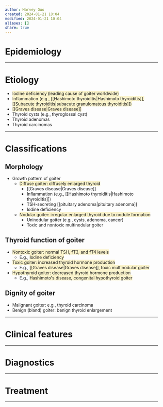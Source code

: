 ```yaml
---
author: Harvey Guo
created: 2024-01-21 10:04
modified: 2024-01-21 10:04
aliases: []
share: true
---
```

# Epidemiology


---
# Etiology
- <span style="background:rgba(240, 200, 0, 0.2)">Iodine deficiency (leading cause of goiter worldwide) </span>
- <span style="background:rgba(240, 200, 0, 0.2)">Inflammation (e.g., [[Hashimoto thyroiditis|Hashimoto thyroiditis]], [[Subacute thyroiditis|subacute granulomatous thyroiditis]])</span>
- <span style="background:rgba(240, 200, 0, 0.2)">[[Graves disease|Graves disease]]</span>
- Thyroid cysts (e.g., thyroglossal cyst)
- Thyroid adenomas
- Thyroid carcinomas

---
# Classifications
## Morphology
- Growth pattern of goiter
	- <span style="background:rgba(240, 200, 0, 0.2)">Diffuse goiter: diffusely enlarged thyroid</span>
		- [[Graves disease|Graves disease]] 
		- Inflammation (e.g., [[Hashimoto thyroiditis|Hashimoto thyroiditis]])
		- TSH-secreting [[pituitary adenoma|pituitary adenoma]]
		- Iodine deficiency
	- <span style="background:rgba(240, 200, 0, 0.2)">Nodular goiter: irregular enlarged thyroid due to nodule formation </span>
		- Uninodular goiter (e.g., cysts, adenoma, cancer)
		- Toxic and nontoxic multinodular goiter
## Thyroid function of goiter
- <span style="background:rgba(240, 200, 0, 0.2)">Nontoxic goiter: normal TSH, fT3, and fT4 levels</span>
	- E.g., <span style="background:rgba(240, 200, 0, 0.2)">Iodine deficiency</span>
- <span style="background:rgba(240, 200, 0, 0.2)">Toxic goiter: increased thyroid hormone production</span>
	- E.g., <span style="background:rgba(240, 200, 0, 0.2)">[[Graves disease|Graves disease]], toxic multinodular goiter</span>
- <span style="background:rgba(240, 200, 0, 0.2)">Hypothyroid goiter: decreased thyroid hormone production</span>
	- E.g., <span style="background:rgba(240, 200, 0, 0.2)">Hashimoto's disease, congenital hypothyroid goiter</span>
## Dignity of goiter
- Malignant goiter: e.g., thyroid carcinoma
- Benign (bland) goiter: benign thyroid enlargement

---
# Clinical features


---
# Diagnostics


---
# Treatment


---

